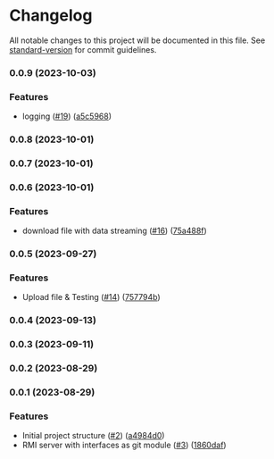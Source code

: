 # Changelog

All notable changes to this project will be documented in this file. See [standard-version](https://github.com/conventional-changelog/standard-version) for commit guidelines.

### 0.0.9 (2023-10-03)


### Features

* logging ([#19](https://github.com/hawks-atlanta/worker-java/issues/19)) ([a5c5968](https://github.com/hawks-atlanta/worker-java/commit/a5c5968fcfd2272148e0b15b1e4b4cde254d9a24))

### 0.0.8 (2023-10-01)

### 0.0.7 (2023-10-01)

### 0.0.6 (2023-10-01)


### Features

* download file with data streaming ([#16](https://github.com/hawks-atlanta/worker-java/issues/16)) ([75a488f](https://github.com/hawks-atlanta/worker-java/commit/75a488f4fa2f976bcb307ff24fd392aadd597556))

### 0.0.5 (2023-09-27)


### Features

* Upload file & Testing ([#14](https://github.com/hawks-atlanta/worker-java/issues/14)) ([757794b](https://github.com/hawks-atlanta/worker-java/commit/757794bf7f570ab425b775f3c8c3f0e165642524))

### 0.0.4 (2023-09-13)

### 0.0.3 (2023-09-11)

### 0.0.2 (2023-08-29)

### 0.0.1 (2023-08-29)


### Features

* Initial project structure ([#2](https://github.com/hawks-atlanta/worker-java/issues/2)) ([a4984d0](https://github.com/hawks-atlanta/worker-java/commit/a4984d0bf48c462123784eca850ce14507d0b48b))
* RMI server with interfaces as git module ([#3](https://github.com/hawks-atlanta/worker-java/issues/3)) ([1860daf](https://github.com/hawks-atlanta/worker-java/commit/1860dafcc0c8110e8d930e280183b9b9f3d22208))
